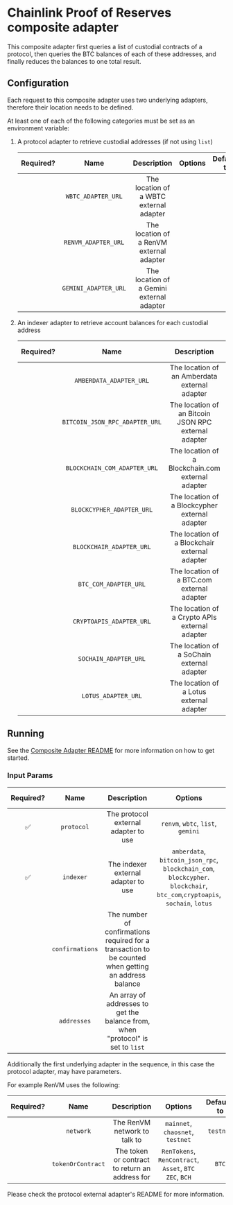# Chainlink Proof of Reserves composite adapter

This composite adapter first queries a list of custodial contracts of a protocol, then queries the BTC balances of each of these addresses, and finally reduces the balances to one total result.

## Configuration

Each request to this composite adapter uses two underlying adapters, therefore their location needs to be defined.

At least one of each of the following categories must be set as an environment variable:

1. A protocol adapter to retrieve custodial addresses (if not using `list`)

   | Required? |         Name         |                Description                | Options | Defaults to |
   | :-------: | :------------------: | :---------------------------------------: | :-----: | :---------: |
   |           |  `WBTC_ADAPTER_URL`  |  The location of a WBTC external adapter  |         |             |
   |           | `RENVM_ADAPTER_URL`  | The location of a RenVM external adapter  |         |             |
   |           | `GEMINI_ADAPTER_URL` | The location of a Gemini external adapter |         |             |

2. An indexer adapter to retrieve account balances for each custodial address

   | Required? |              Name              |                     Description                      | Options | Defaults to |
   | :-------: | :----------------------------: | :--------------------------------------------------: | :-----: | :---------: |
   |           |    `AMBERDATA_ADAPTER_URL`     |    The location of an Amberdata external adapter     |         |             |
   |           | `BITCOIN_JSON_RPC_ADAPTER_URL` | The location of an Bitcoin JSON RPC external adapter |         |             |
   |           |  `BLOCKCHAIN_COM_ADAPTER_URL`  |  The location of a Blockchain.com external adapter   |         |             |
   |           |   `BLOCKCYPHER_ADAPTER_URL`    |    The location of a Blockcypher external adapter    |         |             |
   |           |    `BLOCKCHAIR_ADAPTER_URL`    |    The location of a Blockchair external adapter     |         |             |
   |           |     `BTC_COM_ADAPTER_URL`      |      The location of a BTC.com external adapter      |         |             |
   |           |    `CRYPTOAPIS_ADAPTER_URL`    |    The location of a Crypto APIs external adapter    |         |             |
   |           |     `SOCHAIN_ADAPTER_URL`      |      The location of a SoChain external adapter      |         |             |
   |           |      `LOTUS_ADAPTER_URL`       |       The location of a Lotus external adapter       |         |             |

## Running

See the [Composite Adapter README](../README.md) for more information on how to get started.

### Input Params

| Required? |      Name       |                                             Description                                              |                                                          Options                                                           | Defaults to |
| :-------: | :-------------: | :--------------------------------------------------------------------------------------------------: | :------------------------------------------------------------------------------------------------------------------------: | :---------: |
|    ✅     |   `protocol`    |                                 The protocol external adapter to use                                 |                                             `renvm`, `wbtc`, `list`, `gemini`                                              |             |
|    ✅     |    `indexer`    |                                 The indexer external adapter to use                                  | `amberdata`, `bitcoin_json_rpc`, `blockchain_com`, `blockcypher`. `blockchair`, `btc_com`,`cryptoapis`, `sochain`, `lotus` |             |
|           | `confirmations` | The number of confirmations required for a transaction to be counted when getting an address balance |                                                                                                                            |      6      |
|           |   `addresses`   |           An array of addresses to get the balance from, when "protocol" is set to `list`            |                                                                                                                            |             |

Additionally the first underlying adapter in the sequence, in this case the protocol adapter, may have parameters.

For example RenVM uses the following:

| Required? |       Name        |                  Description                   |                         Options                         | Defaults to |
| :-------: | :---------------: | :--------------------------------------------: | :-----------------------------------------------------: | :---------: |
|           |     `network`     |          The RenVM network to talk to          |            `mainnet`, `chaosnet`, `testnet`             |  `testnet`  |
|           | `tokenOrContract` | The token or contract to return an address for | `RenTokens`, `RenContract`, `Asset`, `BTC` `ZEC`, `BCH` |    `BTC`    |

Please check the protocol external adapter's README for more information.
